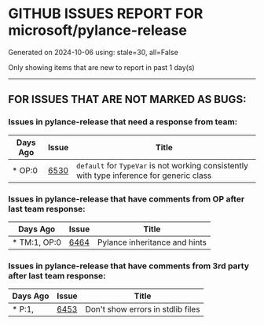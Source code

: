 
# GITHUB ISSUES REPORT FOR microsoft/pylance-release


Generated on 2024-10-06 using: stale=30, all=False


Only showing items that are new to report in past 1 day(s)


---

## FOR ISSUES THAT ARE NOT MARKED AS BUGS:


### Issues in pylance-release that need a response from team:

| Days Ago | Issue | Title |
| --- | --- | --- |
 | \* OP:0  |[6530](https://github.com/microsoft/pylance-release/issues/6530 "`default` for `TypeVar` is not working consistently with type inference for generic class")  |`default` for `TypeVar` is not working consistently with type inference for generic class |

### Issues in pylance-release that have comments from OP after last team response:

| Days Ago | Issue | Title |
| --- | --- | --- |
 | \* TM:1, OP:0  |[6464](https://github.com/microsoft/pylance-release/issues/6464 "Pylance inheritance and hints")  |Pylance inheritance and hints |

### Issues in pylance-release that have comments from 3rd party after last team response:

| Days Ago | Issue | Title |
| --- | --- | --- |
 | \* P:1,  |[6453](https://github.com/microsoft/pylance-release/issues/6453 "Don't show errors in stdlib files")  |Don't show errors in stdlib files |




















